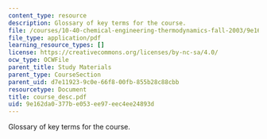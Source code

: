 ```yaml
---
content_type: resource
description: Glossary of key terms for the course.
file: /courses/10-40-chemical-engineering-thermodynamics-fall-2003/9e162da0377be053ee97eec4ee24893d_course_desc.pdf
file_type: application/pdf
learning_resource_types: []
license: https://creativecommons.org/licenses/by-nc-sa/4.0/
ocw_type: OCWFile
parent_title: Study Materials
parent_type: CourseSection
parent_uid: d7e11923-9c0e-66f8-00fb-855b28c88cbb
resourcetype: Document
title: course_desc.pdf
uid: 9e162da0-377b-e053-ee97-eec4ee24893d
---
```

Glossary of key terms for the course.